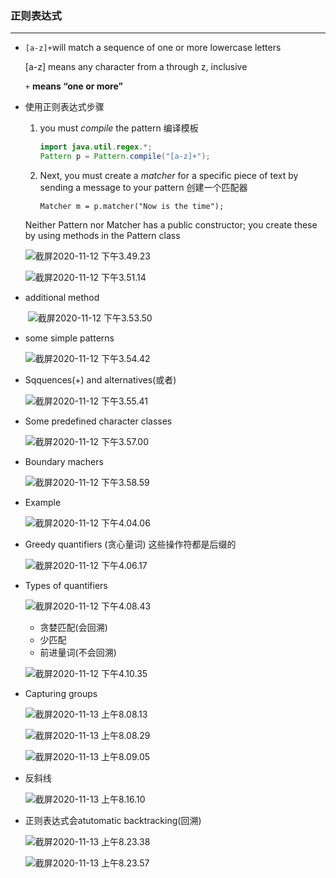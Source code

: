 ### 正则表达式

---

- `[a-z]+`will match a sequence of one or more lowercase letters

  [a-z] means any character from a through z, inclusive

  `+` **means “one or more”**

- 使用正则表达式步骤

  1. you must *compile* the pattern 编译模板

     ```java
     import java.util.regex.*;
     Pattern p = Pattern.compile("[a-z]+");
     ```

  2. Next, you must create a *matcher* for a specific piece of text by sending a message to your pattern 创建一个匹配器

     `Matcher m = p.matcher("Now is the time");`

     

  Neither Pattern nor Matcher has a public constructor; you create these by using methods in the Pattern class

  ![截屏2020-11-12 下午3.49.23](https://tva1.sinaimg.cn/large/0081Kckwgy1gkmfxa4ocfj311k0ma0xq.jpg)

  ![截屏2020-11-12 下午3.51.14](https://tva1.sinaimg.cn/large/0081Kckwgy1gkmfy12qw8j311e0mqgqr.jpg)

- additional method

  ​     ![截屏2020-11-12 下午3.53.50](https://tva1.sinaimg.cn/large/0081Kckwgy1gkmfyk2n74j31000ken0y.jpg)

- some simple patterns

  ![截屏2020-11-12 下午3.54.42](https://tva1.sinaimg.cn/large/0081Kckwgy1gkmfzglo2hj30zg0j6god.jpg)

- Sqquences(+) and alternatives(或者)

  ![截屏2020-11-12 下午3.55.41](https://tva1.sinaimg.cn/large/0081Kckwgy1gkmg0gh2npj311s0f0wgz.jpg)

- Some predefined character classes

  ![截屏2020-11-12 下午3.57.00](https://tva1.sinaimg.cn/large/0081Kckwgy1gkmg1vhrdrj30zw0l8diw.jpg)

- Boundary machers

  ![截屏2020-11-12 下午3.58.59](https://tva1.sinaimg.cn/large/0081Kckwgy1gkmg3yoy1uj310k0my41n.jpg)

- Example

  ![截屏2020-11-12 下午4.04.06](https://tva1.sinaimg.cn/large/0081Kckwgy1gkmg97uw3nj311y0iqtdf.jpg)

- Greedy quantifiers (贪心量词) 这些操作符都是后缀的

  ![截屏2020-11-12 下午4.06.17](https://tva1.sinaimg.cn/large/0081Kckwgy1gkmgbi6oy1j30wc0jg416.jpg)

- Types of quantifiers

  ![截屏2020-11-12 下午4.08.43](https://tva1.sinaimg.cn/large/0081Kckwgy1gkmge19p20j30yu0keq6j.jpg)

  - 贪婪匹配(会回溯)
  - 少匹配
  - 前进量词(不会回溯)

  ![截屏2020-11-12 下午4.10.35](https://tva1.sinaimg.cn/large/0081Kckwgy1gkmgg07keqj30ze0kmaes.jpg)

- Capturing groups

  ![截屏2020-11-13 上午8.08.13](https://tva1.sinaimg.cn/large/0081Kckwgy1gkn84f34dqj31500mgn1s.jpg)

  ![截屏2020-11-13 上午8.08.29](https://tva1.sinaimg.cn/large/0081Kckwgy1gkn84nn8a5j31420h6tc4.jpg)

  ![截屏2020-11-13 上午8.09.05](https://tva1.sinaimg.cn/large/0081Kckwgy1gkn85a9sg4j312s0fmaci.jpg)

- 反斜线

  ![截屏2020-11-13 上午8.16.10](https://tva1.sinaimg.cn/large/0081Kckwgy1gkn8cnfqnxj30vy0ecmzr.jpg)

- 正则表达式会atutomatic backtracking(回溯)

  ![截屏2020-11-13 上午8.23.38](https://tva1.sinaimg.cn/large/0081Kckwgy1gkn8kfez8rj31540o0wjd.jpg)

  ![截屏2020-11-13 上午8.23.57](https://tva1.sinaimg.cn/large/0081Kckwgy1gkn8kqwlxhj315w0newj7.jpg)

